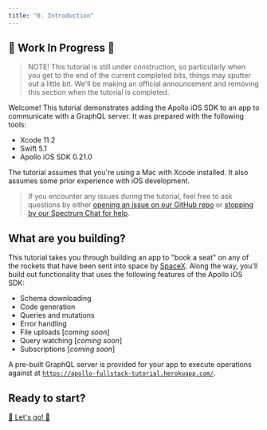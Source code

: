 ```yaml
---
title: "0. Introduction"
---
```


## 🚧 Work In Progress 🚧

> NOTE! This tutorial is still under construction, so particularly when you get to the end of the current completed bits, things may sputter out a little bit. We'll be making an official announcement and removing this section when the tutorial is completed.

Welcome! This tutorial demonstrates adding the Apollo iOS SDK to an app to communicate with a GraphQL server. It was prepared with the following tools:

- Xcode 11.2
- Swift 5.1
- Apollo iOS SDK 0.21.0

The tutorial assumes that you're using a Mac with Xcode installed. It also assumes some prior experience with iOS development.

> If you encounter any issues during the tutorial, feel free to ask questions by either [opening an issue on our GitHub repo](https://github.com/apollographql/apollo-ios/issues) or [stopping by our Spectrum Chat for help](https://spectrum.chat/apollo/apollo-ios).

## What are you building?

This tutorial takes you through building an app to "book a seat" on any of the rockets that have been sent into space by [SpaceX](https://www.spacex.com/). Along the way, you'll build out functionality that uses the following features of the Apollo iOS SDK:

* Schema downloading
* Code generation
* Queries and mutations
* Error handling
* File uploads [_coming soon_]
* Query watching [_coming soon_]
* Subscriptions [_coming soon_]

A pre-built GraphQL server is provided for your app to execute operations against at [`https://apollo-fullstack-tutorial.herokuapp.com/`](https://apollo-fullstack-tutorial.herokuapp.com/).

## Ready to start?

[🚀 Let's go! 🚀](./tutorial-create-project)
